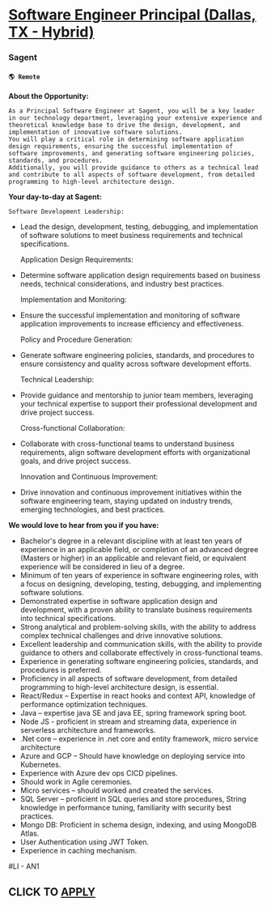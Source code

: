 # [Software Engineer Principal (Dallas, TX - Hybrid)](https://www.remotewlb.com/apply/software-engineer-principal-dallas-tx-hybrid)  
### Sagent  
#### `🌎 Remote`  

**About the Opportunity:**

    
    
    As a Principal Software Engineer at Sagent, you will be a key leader in our technology department, leveraging your extensive experience and theoretical knowledge base to drive the design, development, and implementation of innovative software solutions.   
    You will play a critical role in determining software application design requirements, ensuring the successful implementation of software improvements, and generating software engineering policies, standards, and procedures.   
    Additionally, you will provide guidance to others as a technical lead and contribute to all aspects of software development, from detailed programming to high-level architecture design.

**Your day-to-day at Sagent:**

    
    
    Software Development Leadership:

  * Lead the design, development, testing, debugging, and implementation of software solutions to meet business requirements and technical specifications.

    
    
    Application Design Requirements:

  * Determine software application design requirements based on business needs, technical considerations, and industry best practices.

    
    
    Implementation and Monitoring:

  * Ensure the successful implementation and monitoring of software application improvements to increase efficiency and effectiveness.

    
    
    Policy and Procedure Generation:

  * Generate software engineering policies, standards, and procedures to ensure consistency and quality across software development efforts.

    
    
    Technical Leadership:

  * Provide guidance and mentorship to junior team members, leveraging your technical expertise to support their professional development and drive project success.

    
    
    Cross-functional Collaboration:

  * Collaborate with cross-functional teams to understand business requirements, align software development efforts with organizational goals, and drive project success.

    
    
    Innovation and Continuous Improvement:

  * Drive innovation and continuous improvement initiatives within the software engineering team, staying updated on industry trends, emerging technologies, and best practices.

**We would love to hear from you if you have:**

  * Bachelor's degree in a relevant discipline with at least ten years of experience in an applicable field, or completion of an advanced degree (Masters or higher) in an applicable and relevant field, or equivalent experience will be considered in lieu of a degree.
  * Minimum of ten years of experience in software engineering roles, with a focus on designing, developing, testing, debugging, and implementing software solutions.
  * Demonstrated expertise in software application design and development, with a proven ability to translate business requirements into technical specifications.
  * Strong analytical and problem-solving skills, with the ability to address complex technical challenges and drive innovative solutions.
  * Excellent leadership and communication skills, with the ability to provide guidance to others and collaborate effectively in cross-functional teams.
  * Experience in generating software engineering policies, standards, and procedures is preferred.
  * Proficiency in all aspects of software development, from detailed programming to high-level architecture design, is essential.
  * React/Redux – Expertise in react hooks and context API, knowledge of performance optimization techniques.
  * Java – expertise java SE and java EE, spring framework spring boot.
  * Node JS - proficient in stream and streaming data, experience in serverless architecture and frameworks.
  * .Net core – experience in .net core and entity framework, micro service architecture
  * Azure and GCP – Should have knowledge on deploying service into Kubernetes. 
  * Experience with Azure dev ops CICD pipelines. 
  * Should work in Agile ceremonies.
  * Micro services – should worked and created the services.
  * SQL Server – proficient in SQL queries and store procedures, String knowledge in performance tuning, familiarity with security best practices.
  * Mongo DB: Proficient in schema design, indexing, and using MongoDB Atlas.
  * User Authentication using JWT Token.
  * Experience in caching mechanism.

#LI - AN1

  
## CLICK TO [APPLY](https://www.remotewlb.com/apply/software-engineer-principal-dallas-tx-hybrid)

